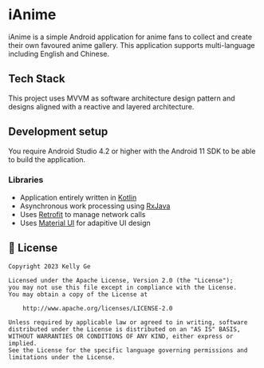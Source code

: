 # iAnime

iAnime is a simple Android application for anime fans to collect and create their own favoured anime gallery. This application supports multi-language including English and Chinese.

## Tech Stack

This project uses MVVM as software architecture design pattern and designs aligned with a reactive and layered architecture. 

## Development setup

You require Android Studio 4.2 or higher with the Android 11 SDK to be able to build the application. 

### Libraries
- Application entirely written in [Kotlin](https://kotlinlang.org)
- Asynchronous work processing using [RxJava](https://github.com/ReactiveX/RxAndroid)
- Uses [Retrofit](https://square.github.io/retrofit/) to manage network calls 
- Uses [Material UI](https://m2.material.io/develop/android) for adapitive UI design 

## 📃 License
```
Copyright 2023 Kelly Ge

Licensed under the Apache License, Version 2.0 (the "License");
you may not use this file except in compliance with the License.
You may obtain a copy of the License at

    http://www.apache.org/licenses/LICENSE-2.0

Unless required by applicable law or agreed to in writing, software
distributed under the License is distributed on an "AS IS" BASIS,
WITHOUT WARRANTIES OR CONDITIONS OF ANY KIND, either express or implied.
See the License for the specific language governing permissions and
limitations under the License.
```

